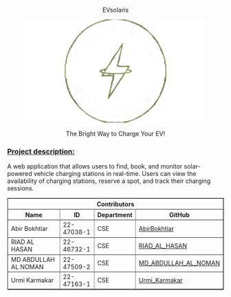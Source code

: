 <div align="center">
    <p align="center">EVsolaris</p>
    <p align="center"><img  src="https://github.com/AbirBokhtiar/EVsolaris/blob/main/image/EVsolaris_prev.png" height="240px" width="420px"></p>
    <p>The Bright Way to Charge Your EV!</p>
</div>
<div align="left">
    <h3><p align="left"><u> Project description: </u></p></h3>
    <p>A web application that allows users to find, book, and monitor solar-powered vehicle charging stations in real-time. Users can view the availability of charging stations, reserve     a spot, and track their charging sessions.</p>
</div>

<table align="center" border="1" celspacing="0">
  <th colspan="4" align="center">Contributors</th>
  <tr>
    <th>Name</th>
    <th>ID</th>
    <th>Department</th>
    <th>GitHub</th>
  </tr>
  <tr>
    <td>Abir Bokhtiar</td>
    <td>22-47038-1</td>
    <td>CSE</td>
    <td><a href="https://github.com/AbirBokhtiar">AbirBokhtiar</a></td>
  </tr>
   <tr>
    <td>RIAD AL HASAN</td>
    <td>22-46732-1</td>
    <td>CSE</td>
    <td><a href="https://github.com/iltRIAD">RIAD_AL_HASAN</a></td>
  </tr>
  <tr>
    <td>MD ABDULLAH AL NOMAN</td>
    <td>22-47509-2</td>
    <td>CSE</td>
    <td><a href="https://github.com/nomanmdabdullahal">MD_ABDULLAH_AL_NOMAN</a></td>
  </tr>
  <tr>
    <td>Urmi Karmakar</td>
    <td>22-47163-1</td>
    <td>CSE</td>
    <td><a href="https://github.com/UrmiKarmakar">Urmi_Karmakar</a></td>
  </tr>
</table>
